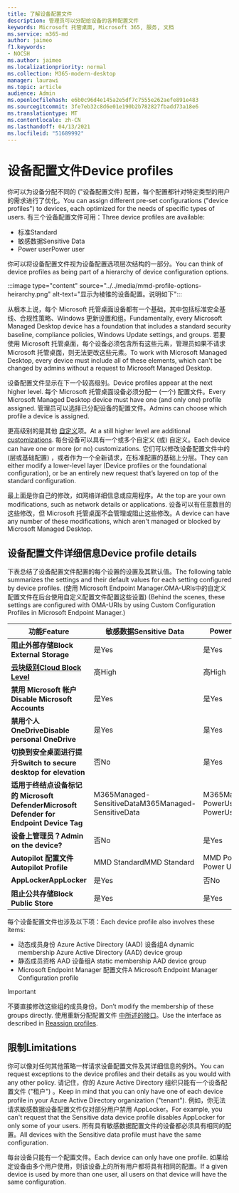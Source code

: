 ```yaml
---
title: 了解设备配置文件
description: 管理员可以分配给设备的各种配置文件
keywords: Microsoft 托管桌面, Microsoft 365, 服务, 文档
ms.service: m365-md
author: jaimeo
f1.keywords:
- NOCSH
ms.author: jaimeo
ms.localizationpriority: normal
ms.collection: M365-modern-desktop
manager: laurawi
ms.topic: article
audience: Admin
ms.openlocfilehash: e6b0c96d4e145a2e5df7c7555e262aefe891e483
ms.sourcegitcommit: 3fe7eb32c8d6e01e190b2b782827fbadd73a18e6
ms.translationtype: MT
ms.contentlocale: zh-CN
ms.lasthandoff: 04/13/2021
ms.locfileid: "51689992"
---
```

# <a name="device-profiles"></a><span data-ttu-id="4fcc7-104">设备配置文件</span><span class="sxs-lookup"><span data-stu-id="4fcc7-104">Device profiles</span></span>

<span data-ttu-id="4fcc7-105">你可以为设备分配不同的 ("设备配置文件) 配置，每个配置都针对特定类型的用户的需求进行了优化。</span><span class="sxs-lookup"><span data-stu-id="4fcc7-105">You can assign different pre-set configurations ("device profiles") to devices, each optimized for the needs of specific types of users.</span></span> <span data-ttu-id="4fcc7-106">有三个设备配置文件可用：</span><span class="sxs-lookup"><span data-stu-id="4fcc7-106">Three device profiles are available:</span></span>

- <span data-ttu-id="4fcc7-107">标准</span><span class="sxs-lookup"><span data-stu-id="4fcc7-107">Standard</span></span>
- <span data-ttu-id="4fcc7-108">敏感数据</span><span class="sxs-lookup"><span data-stu-id="4fcc7-108">Sensitive Data</span></span>
- <span data-ttu-id="4fcc7-109">Power user</span><span class="sxs-lookup"><span data-stu-id="4fcc7-109">Power user</span></span>

<span data-ttu-id="4fcc7-110">你可以将设备配置文件视为设备配置选项层次结构的一部分。</span><span class="sxs-lookup"><span data-stu-id="4fcc7-110">You can think of device profiles as being part of a hierarchy of device configuration options.</span></span>

:::image type="content" source="../../media/mmd-profile-options-heirarchy.png" alt-text="显示为棱锥的设备配置。说明如下":::

<span data-ttu-id="4fcc7-112">从根本上说，每个 Microsoft 托管桌面设备都有一个基础，其中包括标准安全基线、合规性策略、Windows 更新设置和组。</span><span class="sxs-lookup"><span data-stu-id="4fcc7-112">Fundamentally, every Microsoft Managed Desktop device has a foundation that includes a standard security baseline, compliance policies, Windows Update settings, and groups.</span></span> <span data-ttu-id="4fcc7-113">若要使用 Microsoft 托管桌面，每个设备必须包含所有这些元素，管理员如果不请求 Microsoft 托管桌面，则无法更改这些元素。</span><span class="sxs-lookup"><span data-stu-id="4fcc7-113">To work with Microsoft Managed Desktop, every device must include all of these elements, which can't be changed by admins without a request to Microsoft Managed Desktop.</span></span>

<span data-ttu-id="4fcc7-114">设备配置文件显示在下一个较高级别。</span><span class="sxs-lookup"><span data-stu-id="4fcc7-114">Device profiles appear at the next higher level.</span></span> <span data-ttu-id="4fcc7-115">每个 Microsoft 托管桌面设备必须分配一 (一个) 配置文件。</span><span class="sxs-lookup"><span data-stu-id="4fcc7-115">Every Microsoft Managed Desktop device must have one (and only one) profile assigned.</span></span> <span data-ttu-id="4fcc7-116">管理员可以选择已分配设备的配置文件。</span><span class="sxs-lookup"><span data-stu-id="4fcc7-116">Admins can choose which profile a device is assigned.</span></span>

<span data-ttu-id="4fcc7-117">更高级别的是其他 [自定义](customizing.md)项。</span><span class="sxs-lookup"><span data-stu-id="4fcc7-117">At a still higher level are additional [customizations](customizing.md).</span></span> <span data-ttu-id="4fcc7-118">每台设备可以具有一个或多个自定义 (或) 自定义。</span><span class="sxs-lookup"><span data-stu-id="4fcc7-118">Each device can have one or more (or no) customizations.</span></span> <span data-ttu-id="4fcc7-119">它们可以修改设备配置文件中的 (层或基础配置) ，或者作为一个全新请求，在标准配置的基础上分层。</span><span class="sxs-lookup"><span data-stu-id="4fcc7-119">They can either modify a lower-level layer (Device profiles or the foundational configuration),  or be an entirely new request that’s layered on top of the standard configuration.</span></span>

<span data-ttu-id="4fcc7-120">最上面是你自己的修改，如网络详细信息或应用程序。</span><span class="sxs-lookup"><span data-stu-id="4fcc7-120">At the top are your own modifications, such as network details or applications.</span></span> <span data-ttu-id="4fcc7-121">设备可以有任意数目的这些修改，但 Microsoft 托管桌面不会管理或阻止这些修改。</span><span class="sxs-lookup"><span data-stu-id="4fcc7-121">A device can have any number of these modifications, which aren't managed or blocked by Microsoft Managed Desktop.</span></span>


## <a name="device-profile-details"></a><span data-ttu-id="4fcc7-122">设备配置文件详细信息</span><span class="sxs-lookup"><span data-stu-id="4fcc7-122">Device profile details</span></span>

<span data-ttu-id="4fcc7-123">下表总结了设备配置文件配置的每个设置的设置及其默认值。</span><span class="sxs-lookup"><span data-stu-id="4fcc7-123">The following table summarizes the settings and their default values for each setting configured by device profiles.</span></span> <span data-ttu-id="4fcc7-124"> (使用 Microsoft Endpoint Manager.OMA-URIs中的自定义配置文件在后台使用自定义配置文件配置这些设置) </span><span class="sxs-lookup"><span data-stu-id="4fcc7-124">(Behind the scenes, these settings are configured with OMA-URIs by using Custom Configuration Profiles in Microsoft Endpoint Manager.)</span></span>

| <span data-ttu-id="4fcc7-125">功能</span><span class="sxs-lookup"><span data-stu-id="4fcc7-125">Feature</span></span> | <span data-ttu-id="4fcc7-126">敏感数据</span><span class="sxs-lookup"><span data-stu-id="4fcc7-126">Sensitive Data</span></span> | <span data-ttu-id="4fcc7-127">Power User</span><span class="sxs-lookup"><span data-stu-id="4fcc7-127">Power User</span></span> | <span data-ttu-id="4fcc7-128">标准</span><span class="sxs-lookup"><span data-stu-id="4fcc7-128">Standard</span></span> |
|-----------------------------------------------------------------------------------------------------------------------------------------------------------|----------------------------|------------------------|-----------------------|
| <span data-ttu-id="4fcc7-129">**阻止外部存储**</span><span class="sxs-lookup"><span data-stu-id="4fcc7-129">**Block External Storage**</span></span>                                                                                                                               | <span data-ttu-id="4fcc7-130">是</span><span class="sxs-lookup"><span data-stu-id="4fcc7-130">Yes</span></span>                       | <span data-ttu-id="4fcc7-131">是</span><span class="sxs-lookup"><span data-stu-id="4fcc7-131">Yes</span></span>                   | <span data-ttu-id="4fcc7-132">否</span><span class="sxs-lookup"><span data-stu-id="4fcc7-132">No</span></span>                   |
| <span data-ttu-id="4fcc7-133">**[云块级别](https://docs.microsoft.com/graph/api/resources/intune-deviceconfig-defendercloudblockleveltype)**</span><span class="sxs-lookup"><span data-stu-id="4fcc7-133">**[Cloud Block Level](https://docs.microsoft.com/graph/api/resources/intune-deviceconfig-defendercloudblockleveltype)**</span></span> | <span data-ttu-id="4fcc7-134">高</span><span class="sxs-lookup"><span data-stu-id="4fcc7-134">High</span></span>                      | <span data-ttu-id="4fcc7-135">高</span><span class="sxs-lookup"><span data-stu-id="4fcc7-135">High</span></span>                  | <span data-ttu-id="4fcc7-136">高</span><span class="sxs-lookup"><span data-stu-id="4fcc7-136">High</span></span>                 |
| <span data-ttu-id="4fcc7-137">**禁用 Microsoft 帐户**</span><span class="sxs-lookup"><span data-stu-id="4fcc7-137">**Disable Microsoft Accounts**</span></span>                                                                                                                           | <span data-ttu-id="4fcc7-138">是</span><span class="sxs-lookup"><span data-stu-id="4fcc7-138">Yes</span></span>                       | <span data-ttu-id="4fcc7-139">是</span><span class="sxs-lookup"><span data-stu-id="4fcc7-139">Yes</span></span>                   | <span data-ttu-id="4fcc7-140">否</span><span class="sxs-lookup"><span data-stu-id="4fcc7-140">No</span></span>                   |
| <span data-ttu-id="4fcc7-141">**禁用个人 OneDrive**</span><span class="sxs-lookup"><span data-stu-id="4fcc7-141">**Disable personal OneDrive**</span></span>                                                                                                                            | <span data-ttu-id="4fcc7-142">是</span><span class="sxs-lookup"><span data-stu-id="4fcc7-142">Yes</span></span>                       | <span data-ttu-id="4fcc7-143">是</span><span class="sxs-lookup"><span data-stu-id="4fcc7-143">Yes</span></span>                   | <span data-ttu-id="4fcc7-144">否</span><span class="sxs-lookup"><span data-stu-id="4fcc7-144">No</span></span>                   |
| <span data-ttu-id="4fcc7-145">**切换到安全桌面进行提升**</span><span class="sxs-lookup"><span data-stu-id="4fcc7-145">**Switch to secure desktop for elevation**</span></span>                                                                                                               | <span data-ttu-id="4fcc7-146">否</span><span class="sxs-lookup"><span data-stu-id="4fcc7-146">No</span></span>                        | <span data-ttu-id="4fcc7-147">是</span><span class="sxs-lookup"><span data-stu-id="4fcc7-147">Yes</span></span>                   | <span data-ttu-id="4fcc7-148">否</span><span class="sxs-lookup"><span data-stu-id="4fcc7-148">No</span></span>                   |
| <span data-ttu-id="4fcc7-149">**适用于终结点设备标记的 Microsoft Defender**</span><span class="sxs-lookup"><span data-stu-id="4fcc7-149">**Microsoft Defender for Endpoint Device Tag**</span></span>                                                                                                           | <span data-ttu-id="4fcc7-150">M365Managed-SensitiveData</span><span class="sxs-lookup"><span data-stu-id="4fcc7-150">M365Managed-SensitiveData</span></span> | <span data-ttu-id="4fcc7-151">M365Managed-PowerUser</span><span class="sxs-lookup"><span data-stu-id="4fcc7-151">M365Managed-PowerUser</span></span> | <span data-ttu-id="4fcc7-152">M365Managed-Standard</span><span class="sxs-lookup"><span data-stu-id="4fcc7-152">M365Managed-Standard</span></span> |
| <span data-ttu-id="4fcc7-153">**设备上管理员？**</span><span class="sxs-lookup"><span data-stu-id="4fcc7-153">**Admin on the device?**</span></span>                                                                                                                                 | <span data-ttu-id="4fcc7-154">否</span><span class="sxs-lookup"><span data-stu-id="4fcc7-154">No</span></span>                        | <span data-ttu-id="4fcc7-155">是</span><span class="sxs-lookup"><span data-stu-id="4fcc7-155">Yes</span></span>                   | <span data-ttu-id="4fcc7-156">否</span><span class="sxs-lookup"><span data-stu-id="4fcc7-156">No</span></span>                   |
| <span data-ttu-id="4fcc7-157">**Autopilot 配置文件**</span><span class="sxs-lookup"><span data-stu-id="4fcc7-157">**Autopilot Profile**</span></span>                                                                                                                                     | <span data-ttu-id="4fcc7-158">MMD Standard</span><span class="sxs-lookup"><span data-stu-id="4fcc7-158">MMD Standard</span></span>               | <span data-ttu-id="4fcc7-159">MMD Power User</span><span class="sxs-lookup"><span data-stu-id="4fcc7-159">MMD Power User</span></span>         | <span data-ttu-id="4fcc7-160">MMD Standard</span><span class="sxs-lookup"><span data-stu-id="4fcc7-160">MMD Standard</span></span>          |
| <span data-ttu-id="4fcc7-161">**AppLocker**</span><span class="sxs-lookup"><span data-stu-id="4fcc7-161">**AppLocker**</span></span>                                                                                                                                            | <span data-ttu-id="4fcc7-162">是</span><span class="sxs-lookup"><span data-stu-id="4fcc7-162">Yes</span></span>                       | <span data-ttu-id="4fcc7-163">否</span><span class="sxs-lookup"><span data-stu-id="4fcc7-163">No</span></span>                    | <span data-ttu-id="4fcc7-164">否</span><span class="sxs-lookup"><span data-stu-id="4fcc7-164">No</span></span>                   |
| <span data-ttu-id="4fcc7-165">**阻止公共存储**</span><span class="sxs-lookup"><span data-stu-id="4fcc7-165">**Block Public Store**</span></span>                                                                                                                                   | <span data-ttu-id="4fcc7-166">是</span><span class="sxs-lookup"><span data-stu-id="4fcc7-166">Yes</span></span>                       | <span data-ttu-id="4fcc7-167">是</span><span class="sxs-lookup"><span data-stu-id="4fcc7-167">Yes</span></span>                   | <span data-ttu-id="4fcc7-168">否</span><span class="sxs-lookup"><span data-stu-id="4fcc7-168">No</span></span>                   |

<span data-ttu-id="4fcc7-169">每个设备配置文件也涉及以下项：</span><span class="sxs-lookup"><span data-stu-id="4fcc7-169">Each device profile also involves these items:</span></span>

- <span data-ttu-id="4fcc7-170">动态成员身份 Azure Active Directory (AAD) 设备组</span><span class="sxs-lookup"><span data-stu-id="4fcc7-170">A dynamic membership Azure Active Directory (AAD) device group</span></span>
- <span data-ttu-id="4fcc7-171">静态成员资格 AAD 设备组</span><span class="sxs-lookup"><span data-stu-id="4fcc7-171">A static membership AAD device group</span></span>
- <span data-ttu-id="4fcc7-172">Microsoft Endpoint Manager 配置文件</span><span class="sxs-lookup"><span data-stu-id="4fcc7-172">A Microsoft Endpoint Manager Configuration profile</span></span>

> [!IMPORTANT]
> <span data-ttu-id="4fcc7-173">不要直接修改这些组的成员身份。</span><span class="sxs-lookup"><span data-stu-id="4fcc7-173">Don’t modify the membership of these groups directly.</span></span> <span data-ttu-id="4fcc7-174">使用重新分配配置文件 [中所述的接口](../working-with-managed-desktop/change-device-profile.md)。</span><span class="sxs-lookup"><span data-stu-id="4fcc7-174">Use the interface as described in [Reassign profiles](../working-with-managed-desktop/change-device-profile.md).</span></span>

## <a name="limitations"></a><span data-ttu-id="4fcc7-175">限制</span><span class="sxs-lookup"><span data-stu-id="4fcc7-175">Limitations</span></span>

<span data-ttu-id="4fcc7-176">你可以像对任何其他策略一样请求设备配置文件及其详细信息的例外。</span><span class="sxs-lookup"><span data-stu-id="4fcc7-176">You can request exceptions to the device profiles and their details as you would with any other policy.</span></span> <span data-ttu-id="4fcc7-177">请记住，你的 Azure Active Directory 组织只能有一个设备配置文件 ("租户") 。</span><span class="sxs-lookup"><span data-stu-id="4fcc7-177">Keep in mind that you can only have one of each device profile in your Azure Active Directory organization ("tenant").</span></span> <span data-ttu-id="4fcc7-178">例如，你无法请求敏感数据设备配置文件仅对部分用户禁用 AppLocker。</span><span class="sxs-lookup"><span data-stu-id="4fcc7-178">For example, you can't request that the Sensitive data device profile disables AppLocker for only some of your users.</span></span> <span data-ttu-id="4fcc7-179">所有具有敏感数据配置文件的设备都必须具有相同的配置。</span><span class="sxs-lookup"><span data-stu-id="4fcc7-179">All devices with the Sensitive data profile must have the same configuration.</span></span>

<span data-ttu-id="4fcc7-180">每台设备只能有一个配置文件。</span><span class="sxs-lookup"><span data-stu-id="4fcc7-180">Each device can only have one profile.</span></span> <span data-ttu-id="4fcc7-181">如果给定设备由多个用户使用，则该设备上的所有用户都将具有相同的配置。</span><span class="sxs-lookup"><span data-stu-id="4fcc7-181">If a given device is used by more than one user, all users on that device will have the same configuration.</span></span>
